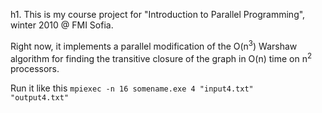 h1. This is my course project for "Introduction to Parallel Programming", winter 2010 @ FMI Sofia.

Right now, it implements a parallel modification of the O(n<sup>3</sup>) Warshaw algorithm for finding the transitive closure of the graph in O(n) time on n<sup>2</sup> processors.

Run it like this
<code>mpiexec -n 16 somename.exe 4 "input4.txt" "output4.txt"</code>